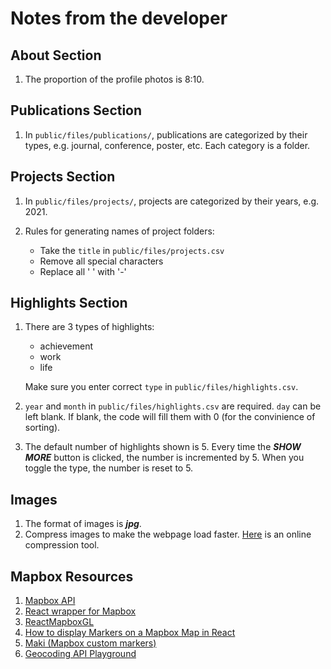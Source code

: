 # Notes from the developer

## About Section

1. The proportion of the profile photos is 8:10.

## Publications Section

1. In `public/files/publications/`, publications are categorized by their types, e.g. journal, conference, poster, etc. Each category is a folder.

## Projects Section

1. In `public/files/projects/`, projects are categorized by their years, e.g. 2021.

2. Rules for generating names of project folders:

   - Take the `title` in `public/files/projects.csv`
   - Remove all special characters
   - Replace all ' ' with '-'

## Highlights Section

1. There are 3 types of highlights:

   - achievement
   - work
   - life

   Make sure you enter correct `type` in `public/files/highlights.csv`.

2. `year` and `month` in `public/files/highlights.csv` are required. `day` can be left blank. If blank, the code will fill them with 0 (for the convinience of sorting).

3. The default number of highlights shown is 5. Every time the **_SHOW MORE_** button is clicked, the number is incremented by 5. When you toggle the type, the number is reset to 5.

## Images

1. The format of images is **_jpg_**.
2. Compress images to make the webpage load faster. [Here](https://tinyjpg.com/) is an online compression tool.

## Mapbox Resources

1. [Mapbox API](https://docs.mapbox.com/mapbox-gl-js/api/map/)
2. [React wrapper for Mapbox](https://visgl.github.io/react-map-gl/)
3. [ReactMapboxGL](https://github.com/alex3165/react-mapbox-gl/blob/HEAD/docs/API.md)
4. [How to display Markers on a Mapbox Map in React](https://mariestarck.com/how-to-display-markers-on-a-mapbox-map-mapbox-react-tutorial-part-2/)
5. [Maki (Mapbox custom markers)](https://labs.mapbox.com/maki-icons/editor/)
6. [Geocoding API Playground](https://docs.mapbox.com/playground/geocoding/)
